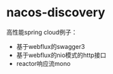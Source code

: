 # nacos-discovery
高性能spring cloud例子：
* 基于webflux的swagger3
* 基于webflux的nio模式的http接口
* reactor响应流mono
